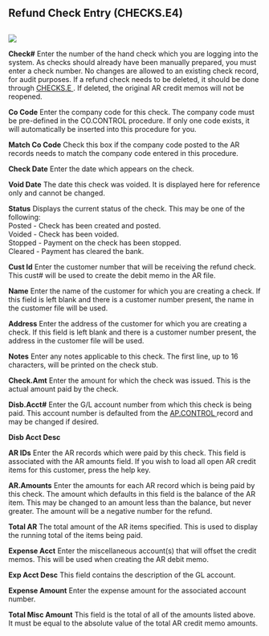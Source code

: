 ##  Refund Check Entry (CHECKS.E4)

<PageHeader />

##

![](images/CHECKS-E4-1.jpg)

**Check#** Enter the number of the hand check which you are logging into the system. As checks should already have been manually prepared, you must enter a check number. No changes are allowed to an existing check record, for audit purposes. If a refund check needs to be deleted, it should be done through [ CHECKS.E ](../../CHECKS-E/README.md) . If deleted, the original AR credit memos will not be reopened.   
  
**Co Code** Enter the company code for this check. The company code must be
pre-defined in the CO.CONTROL procedure. If only one code exists, it will
automatically be inserted into this procedure for you.  
  
**Match Co Code** Check this box if the company code posted to the AR records
needs to match the company code entered in this procedure.  
  
**Check Date** Enter the date which appears on the check.  
  
**Void Date** The date this check was voided. It is displayed here for
reference only and cannot be changed.  
  
**Status** Displays the current status of the check. This may be one of the
following:  
Posted - Check has been created and posted.  
Voided - Check has been voided.  
Stopped - Payment on the check has been stopped.  
Cleared - Payment has cleared the bank.  
  
**Cust Id** Enter the customer number that will be receiving the refund check.
This cust# will be used to create the debit memo in the AR file.  
  
**Name** Enter the name of the customer for which you are creating a check. If
this field is left blank and there is a customer number present, the name in
the customer file will be used.  
  
**Address** Enter the address of the customer for which you are creating a
check. If this field is left blank and there is a customer number present, the
address in the customer file will be used.  
  
**Notes** Enter any notes applicable to this check. The first line, up to 16
characters, will be printed on the check stub.  
  
**Check.Amt** Enter the amount for which the check was issued. This is the
actual amount paid by the check.  
  
**Disb.Acct#** Enter the G/L account number from which this check is being paid. This account number is defaulted from the [ AP.CONTROL ](../../AP-CONTROL/README.md) record and may be changed if desired.   
  
**Disb Acct Desc**  
  
**AR IDs** Enter the AR records which were paid by this check. This field is
associated with the AR amounts field. If you wish to load all open AR credit
items for this customer, press the help key.  
  
**AR.Amounts** Enter the amounts for each AR record which is being paid by
this check. The amount which defaults in this field is the balance of the AR
item. This may be changed to an amount less than the balance, but never
greater. The amount will be a negative number for the refund.  
  
**Total AR** The total amount of the AR items specified. This is used to
display the running total of the items being paid.  
  
**Expense Acct** Enter the miscellaneous account(s) that will offset the
credit memos. This will be used when creating the AR debit memo.  
  
**Exp Acct Desc** This field contains the description of the GL account.  
  
**Expense Amount** Enter the expense amount for the associated account number.  
  
**Total Misc Amount** This field is the total of all of the amounts listed
above. It must be equal to the absolute value of the total AR credit memo
amounts.  
  
  
<badge text= "Version 8.10.57" vertical="middle" />

<PageFooter />